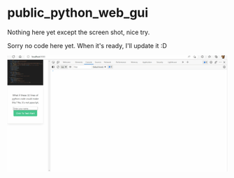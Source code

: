 # public_python_web_gui

Nothing here yet except the screen shot, nice try.

Sorry no code here yet. When it's ready, I'll update it :D

![Teaser](teaser.gif)
